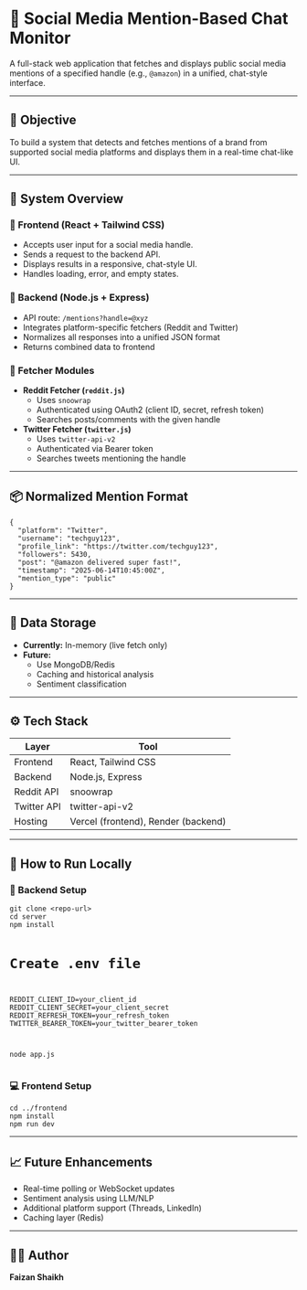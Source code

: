<h1>📢 Social Media Mention-Based Chat Monitor</h1>
<p>A full-stack web application that fetches and displays public social media mentions of a specified handle (e.g., <code>@amazon</code>) in a unified, chat-style interface.</p>

<hr />

<h2>📌 Objective</h2>
<p>To build a system that detects and fetches mentions of a brand from supported social media platforms and displays them in a real-time chat-like UI.</p>

<hr />

<h2>🧩 System Overview</h2>

<h3>🔹 Frontend (React + Tailwind CSS)</h3>
<ul>
  <li>Accepts user input for a social media handle.</li>
  <li>Sends a request to the backend API.</li>
  <li>Displays results in a responsive, chat-style UI.</li>
  <li>Handles loading, error, and empty states.</li>
</ul>

<h3>🔹 Backend (Node.js + Express)</h3>
<ul>
  <li>API route: <code>/mentions?handle=@xyz</code></li>
  <li>Integrates platform-specific fetchers (Reddit and Twitter)</li>
  <li>Normalizes all responses into a unified JSON format</li>
  <li>Returns combined data to frontend</li>
</ul>

<h3>🔹 Fetcher Modules</h3>
<ul>
  <li><strong>Reddit Fetcher (<code>reddit.js</code>)</strong>
    <ul>
      <li>Uses <code>snoowrap</code></li>
      <li>Authenticated using OAuth2 (client ID, secret, refresh token)</li>
      <li>Searches posts/comments with the given handle</li>
    </ul>
  </li>
  <li><strong>Twitter Fetcher (<code>twitter.js</code>)</strong>
    <ul>
      <li>Uses <code>twitter-api-v2</code></li>
      <li>Authenticated via Bearer token</li>
      <li>Searches tweets mentioning the handle</li>
    </ul>
  </li>
</ul>

<hr />

<h2>📦 Normalized Mention Format</h2>
<pre><code>{
  "platform": "Twitter",
  "username": "techguy123",
  "profile_link": "https://twitter.com/techguy123",
  "followers": 5430,
  "post": "@amazon delivered super fast!",
  "timestamp": "2025-06-14T10:45:00Z",
  "mention_type": "public"
}
</code></pre>

<hr />

<h2>💾 Data Storage</h2>
<ul>
  <li><strong>Currently:</strong> In-memory (live fetch only)</li>
  <li><strong>Future:</strong>
    <ul>
      <li>Use MongoDB/Redis</li>
      <li>Caching and historical analysis</li>
      <li>Sentiment classification</li>
    </ul>
  </li>
</ul>

<hr />

<h2>⚙️ Tech Stack</h2>
<table>
  <thead>
    <tr><th>Layer</th><th>Tool</th></tr>
  </thead>
  <tbody>
    <tr><td>Frontend</td><td>React, Tailwind CSS</td></tr>
    <tr><td>Backend</td><td>Node.js, Express</td></tr>
    <tr><td>Reddit API</td><td>snoowrap</td></tr>
    <tr><td>Twitter API</td><td>twitter-api-v2</td></tr>
    <tr><td>Hosting</td><td>Vercel (frontend), Render (backend)</td></tr>
  </tbody>
</table>

<hr />

<h2>🚀 How to Run Locally</h2>

<h3>🔧 Backend Setup</h3>
<pre><code>git clone &lt;repo-url&gt;
cd server
npm install

# Create .env file
REDDIT_CLIENT_ID=your_client_id
REDDIT_CLIENT_SECRET=your_client_secret
REDDIT_REFRESH_TOKEN=your_refresh_token
TWITTER_BEARER_TOKEN=your_twitter_bearer_token

node app.js
</code></pre>

<h3>💻 Frontend Setup</h3>
<pre><code>cd ../frontend
npm install
npm run dev
</code></pre>

<hr />

<h2>📈 Future Enhancements</h2>
<ul>
  <li>Real-time polling or WebSocket updates</li>
  <li>Sentiment analysis using LLM/NLP</li>
  <li>Additional platform support (Threads, LinkedIn)</li>
  <li>Caching layer (Redis)</li>
</ul>

<hr />

<h2>🧑‍💻 Author</h2>
<p><strong>Faizan Shaikh</strong></p>
